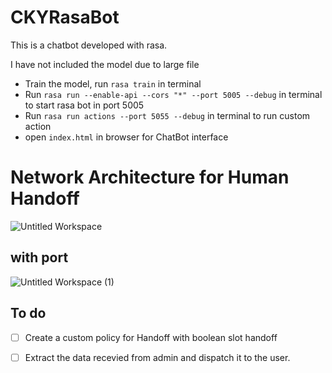# CKYRasaBot

This is a chatbot developed with rasa. 

I have not included the model due to large file 

- Train the model, run `rasa train` in terminal
- Run `rasa run --enable-api --cors "*" --port 5005 --debug` in terminal to start rasa bot in port 5005
- Run `rasa run actions --port 5055 --debug` in terminal to run custom action
- open `index.html` in browser for ChatBot interface


# Network Architecture for Human Handoff

![Untitled Workspace](https://user-images.githubusercontent.com/63470232/121775755-2a9f6c00-cba7-11eb-8e66-2f3e8e75257b.png)


## with port 

![Untitled Workspace (1)](https://user-images.githubusercontent.com/63470232/121775892-bca77480-cba7-11eb-9adc-db6e5304553a.png)




## To do

- [ ] Create a custom policy for Handoff with boolean slot handoff
- [ ] Extract the data recevied from admin and dispatch it to the user.


